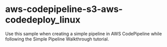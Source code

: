 # aws-codepipeline-s3-aws-codedeploy_linux
Use this sample when creating a simple pipeline in AWS CodePipeline while following the Simple Pipeline Walkthrough tutorial.
